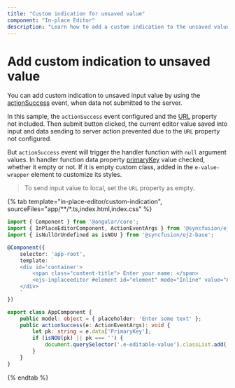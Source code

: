 ```yaml
---
title: "Custom indication for unsaved value"
component: "In-place Editor"
description: "Learn how to add a custom indication to the unsaved value of the Essential JS 2 In-place Editor component."
---
```


# Add custom indication to unsaved value

You can add custom indication to unsaved input value by using the [actionSuccess](../../../api/inplace-editor/#actionsuccess) event, when data not submitted to the server.

In this sample, the `actionSuccess` event configured and the [URL](../../../api/inplace-editor/#url) property not included. Then submit button clicked, the current editor value saved into input and data sending to server action prevented due to the `URL` property not configured.

But `actionSuccess` event will trigger the handler function with `null` argument values. In handler function data property [primaryKey](../../../api/inplace-editor/#primarykey) value checked, whether it empty or not. If it is empty custom class, added in the `e-value-wrapper` element to customize its styles.

> To send input value to local, set the `URL` property as empty.

{% tab template="in-place-editor/custom-indication", sourceFiles="app/**/*.ts,index.html,index.css" %}

```typescript
import { Component } from '@angular/core';
import { InPlaceEditorComponent, ActionEventArgs } from '@syncfusion/ej2-angular-inplace-editor';
import { isNullOrUndefined as isNOU } from '@syncfusion/ej2-base';

@Component({
    selector: 'app-root',
    template: `
    <div id='container'>
        <span class="content-title"> Enter your name: </span>
        <ejs-inplaceeditor #element id="element" mode="Inline" value="Andrew" [model]="model" (actionSuccess)="actionSuccess($event)"></ejs-inplaceeditor>
    </div>
    `
})

export class AppComponent {
    public model: object = { placeholder: 'Enter some text' };
    public actionSuccess(e: ActionEventArgs): void {
        let pk: string = e.data['PrimaryKey'];
        if (isNOU(pk) || pk === '') {
            document.querySelector('.e-editable-value').classList.add('e-send-error');
        }
    }
}

```

{% endtab %}